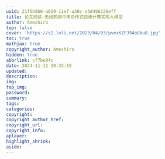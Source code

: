 ```yaml
---
uuid: 21f5b9b0-a029-11ef-a30c-a3d498226eff
title: 论文阅读-无线网络中用协作式边缘计算实现大模型
author: Ameshiro
top: false
cover: 'https://s2.loli.net/2023/04/03/pvexKZFJ94oGbu8.jpg'
toc: true
mathjax: true
copyright_author: Ameshiro
hidden: true
abbrlink: cf7be94c
date: 2024-11-11 20:33:19
updated:
description:
img:
top_img:
password:
summary:
tags:
categories:
copyright:
copyright_author_href:
copyright_url:
copyright_info:
aplayer:
highlight_shrink:
aside:
---
```

